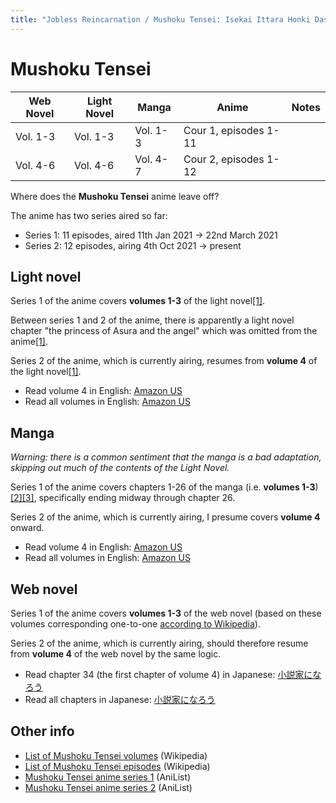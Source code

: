 ```yaml
---
title: "Jobless Reincarnation / Mushoku Tensei: Isekai Ittara Honki Dasu"
---
```


# Mushoku Tensei

<table>
    <thead>
        <tr>
            <th>Web Novel</th>
            <th>Light Novel</th>
            <th>Manga</th>
            <th>Anime</th>
            <th>Notes</th>
        </tr>
    </thead>
    <tbody>
        <tr>
            <td>Vol. 1-3</td>
            <td>Vol. 1-3</td>
            <td>Vol. 1-3</td>
            <td>Cour 1, episodes 1-11</td>
            <td> </td>
        </tr>
        <tr>
            <td>Vol. 4-6</td>
            <td>Vol. 4-6</td>
            <td>Vol. 4-7</td>
            <td>Cour 2, episodes 1-12</td>
            <td> </td>
        </tr>
    </tbody>
</table>

Where does the **Mushoku Tensei** anime leave off?

The anime has two series aired so far:

* Series 1: 11 episodes, aired 11th Jan 2021 -> 22nd March 2021
* Series 2: 12 episodes, airing 4th Oct 2021 -> present

## Light novel

Series 1 of the anime covers **volumes 1-3** of the light novel[[1]](https://www.reddit.com/r/mushokutensei/comments/mrh3fa/where_does_the_anime_leave_off_in_the_light_novel/gum8tv2/).

Between series 1 and 2 of the anime, there is apparently a light novel chapter "the princess of Asura and the angel" which was omitted from the anime[[1]](https://www.reddit.com/r/mushokutensei/comments/mrh3fa/where_does_the_anime_leave_off_in_the_light_novel/gum8tv2/).

Series 2 of the anime, which is currently airing, resumes from **volume 4** of the light novel[[1]](https://www.reddit.com/r/mushokutensei/comments/mrh3fa/where_does_the_anime_leave_off_in_the_light_novel/gum8tv2/).

* Read volume 4 in English: [Amazon US](https://www.amazon.com/Mushoku-Tensei-Jobless-Reincarnation-Light-ebook/dp/B07W4FZWDL)
* Read all volumes in English: [Amazon US](https://www.amazon.com/dp/B083BZSQ85)

## Manga

*Warning: there is a common sentiment that the manga is a bad adaptation, skipping out much of the contents of the Light Novel.*

Series 1 of the anime covers chapters 1-26 of the manga (i.e. **volumes 1-3**)[[2]](https://www.reddit.com/r/mushokutensei/comments/mat5xq/where_does_the_anime_leave_off_in_the_manga/)[[3]](https://www.reddit.com/r/manga/comments/ma5bkr/what_chapter_of_the_manga_does_the_anime_version/grqkftk/), specifically ending midway through chapter 26.

Series 2 of the anime, which is currently airing, I presume covers **volume 4** onward.

* Read volume 4 in English: [Amazon US](https://www.amazon.com/Mushoku-Tensei-Jobless-Reincarnation-Vol/dp/1626923426)
* Read all volumes in English: [Amazon US](https://www.amazon.com/dp/B07JJNK8L8)

## Web novel

Series 1 of the anime covers **volumes 1-3** of the web novel (based on these volumes corresponding one-to-one [according to Wikipedia](https://en.m.wikipedia.org/wiki/List_of_Mushoku_Tensei_volumes#Light_novel)).

Series 2 of the anime, which is currently airing, should therefore resume from **volume 4** of the web novel by the same logic.

* Read chapter 34 (the first chapter of volume 4) in Japanese: [小説家になろう](https://ncode.syosetu.com/n9669bk/38/)
* Read all chapters in Japanese: [小説家になろう](https://ncode.syosetu.com/n9669bk)

## Other info

* [List of Mushoku Tensei volumes](https://en.m.wikipedia.org/wiki/List_of_Mushoku_Tensei_volumes) (Wikipedia)
* [List of Mushoku Tensei episodes](https://en.m.wikipedia.org/wiki/List_of_Mushoku_Tensei_episodes) (Wikipedia)
* [Mushoku Tensei anime series 1](https://anilist.co/anime/108465/Mushoku-Tensei-Isekai-Ittara-Honki-Dasu/) (AniList)
* [Mushoku Tensei anime series 2](https://anilist.co/anime/127720/Mushoku-Tensei-Isekai-Ittara-Honki-Dasu-Part-2/) (AniList)
